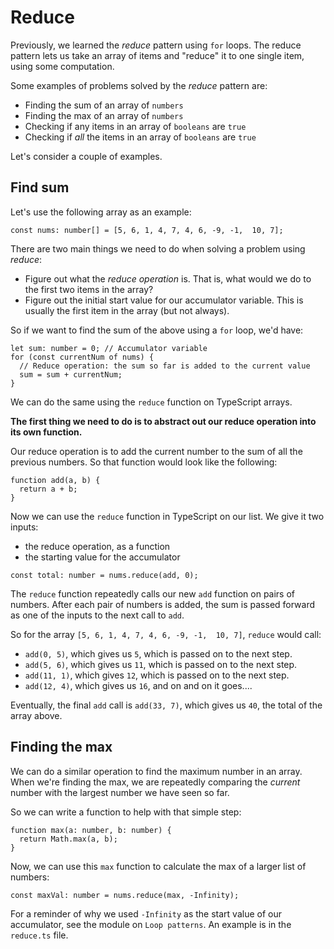 # Reduce

Previously, we learned the _reduce_ pattern using `for` loops. The reduce pattern lets us take an array of items and "reduce" it to one single item, using some computation.

Some examples of problems solved by the _reduce_ pattern are:
* Finding the sum of an array of `numbers`
* Finding the max of an array of `numbers` 
* Checking if any items in an array of `booleans` are `true`
* Checking if _all_ the items in an array of `booleans` are `true`

Let's consider a couple of examples.

## Find sum

Let's use the following array as an example:

```tsx
const nums: number[] = [5, 6, 1, 4, 7, 4, 6, -9, -1,  10, 7];
```

There are two main things we need to do when solving a problem using _reduce_:
* Figure out what the _reduce operation_ is. That is, what would we do to the first two items in the array?
* Figure out the initial start value for our accumulator variable. This is usually the first item in the array (but not always).

So if we want to find the sum of the above using a `for` loop, we'd have:

```tsx
let sum: number = 0; // Accumulator variable
for (const currentNum of nums) {
  // Reduce operation: the sum so far is added to the current value 
  sum = sum + currentNum;
}
```

We can do the same using the `reduce` function on TypeScript arrays.

**The first thing we need to do is to abstract out our reduce operation into its own function.**

Our reduce operation is to add the current number to the sum of all the previous numbers. So that function would look like the following:

```tsx
function add(a, b) {
  return a + b;
}
```

Now we can use the `reduce` function in TypeScript on our list. We give it two inputs:
* the reduce operation, as a function
* the starting value for the accumulator
 
```tsx
const total: number = nums.reduce(add, 0);
```

The `reduce` function repeatedly calls our new `add` function on pairs of numbers. After each pair of numbers is added, the sum is passed forward as one of the inputs to the next call to `add`.

So for the array `[5, 6, 1, 4, 7, 4, 6, -9, -1,  10, 7]`, `reduce` would call:

* `add(0, 5)`, which gives us `5`, which is passed on to the next step.
* `add(5, 6)`, which gives us `11`, which is passed on to the next step.
* `add(11, 1)`, which gives `12`, which is passed on to the next step.
* `add(12, 4)`, which gives us `16`, and on and on it goes....

Eventually, the final `add` call is `add(33, 7)`, which gives us `40`, the total of the array above.

## Finding the max

We can do a similar operation to find the maximum number in an array. When we're finding the max, we are repeatedly comparing the _current_ number with the largest number we have seen so far.

So we can write a function to help with that simple step:
```tsx
function max(a: number, b: number) {
  return Math.max(a, b);
}
```

Now, we can use this `max` function to calculate the max of a larger list of numbers:

```tsx
const maxVal: number = nums.reduce(max, -Infinity);
```

For a reminder of why we used `-Infinity` as the start value of our accumulator, see the module on `Loop patterns`. An example is in the `reduce.ts` file.
